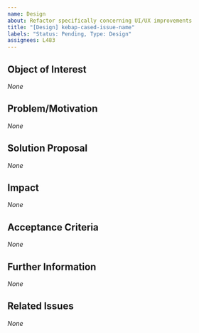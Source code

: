 ```yaml
---
name: Design
about: Refactor specifically concerning UI/UX improvements
title: "[Design] kebap-cased-issue-name"
labels: "Status: Pending, Type: Design"
assignees: L483
---
```


<!--
How to use this template:
Keep ALL of the text encapsulated in comments, even though it will not be rendered.
ONLY add text in the places that are filled with *None* default and replace *None* with your text.

If there are "multiple little improvement suggestions", you can mention them bundled within a "single issue" because the effort of writing issues should not drastically surpass the effort of resolving them.
Make sure to present each improvement DISTINCTLY from the rest and to use the SAME ORDER of refinements in each section when bundling multiple improvements inside one issue.
-->

## Object of Interest
<!--
Describe the UI/UX parts that require design overwork as specifical as possible.
What does look wrong/disruptive/outdated?
-->
*None*

## Problem/Motivation
<!--
Describe your problem or motivation that caused your design request as detailed as possible.
Why does it seem wrong/disruptive/outdated?
-->
*None*

## Solution Proposal
<!--
Describe the solution that you have in mind as detailed as possible.
How should it be designed to look correct/consistent/modern?
-->
*None*

## Impact
<!--
Describe potential side effects of your solution proposal, which could cause follow-up issues (in particular design requests), and explain how/whether the corresponding functionality behind the design changes could be affected, to the best of your knowledge.
-->
*None*

## Acceptance Criteria
<!--
Specify the acceptance criteria as a task list that contains one or more entries.
e.g.:
  - [ ] Do this
  - [ ] Do that
  ...
-->
*None*

## Further Information
<!--
Add additional helpful, issue-related information, such as, links, screenshots, sketches, considerations, thoughts, etc.
-->
*None*

## Related Issues
<!--
Add a bullet point list of other related issues, in case there are any. In particular, the issue(s) (if you can narrow it/them down) that introduced the need for a design change would be helpful.
e.g.:
  - #42
  - #73
  ...
-->
*None*

<!--
Information for contributors about label usage:<br/>
        
  - select any number of fitting labels that have a `Flag: ` prefix
  - select any number of fitting labels that have a `For: ` prefix
  - select EXACTLY ONE label that has a `Priority: ` prefix
  - select EXACTLY ONE label that has a `Scope: ` prefix
  - NEVER tamper with the initial `Status: Pending` label when creating an issue
  - NEVER add, remove, or change any associations (or the lack thereof) between an issue and label that has a `Type: ` prefix
        
  Look at the label descriptions to grasp their proper usage and pick the most fitting.
  If more than one `Type: ` label fits the issue, it is a good indicator that the issue mixes concerns.
  You should then split this issue into multiple issues so that each new issue falls EXACTLY INTO ONE category.
-->
